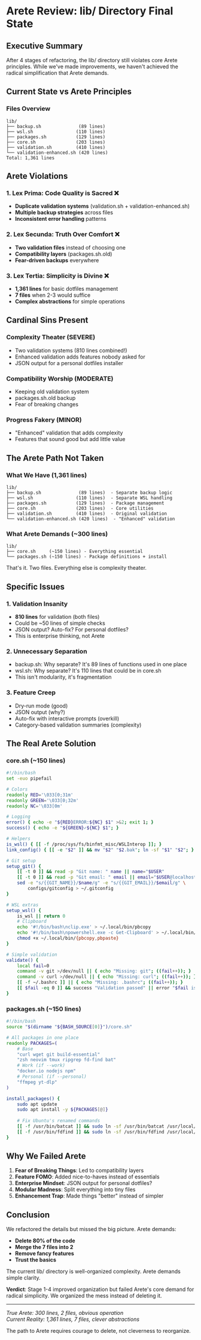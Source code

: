 # Arete Review: lib/ Directory Final State

## Executive Summary

After 4 stages of refactoring, the lib/ directory still violates core Arete principles. While we've made improvements, we haven't achieved the radical simplification that Arete demands.

## Current State vs Arete Principles

### Files Overview
```
lib/
├── backup.sh              (89 lines)
├── wsl.sh                (110 lines)
├── packages.sh           (129 lines)
├── core.sh               (203 lines)
├── validation.sh         (410 lines)
└── validation-enhanced.sh (420 lines)
Total: 1,361 lines
```

## Arete Violations

### 1. Lex Prima: Code Quality is Sacred ❌
- **Duplicate validation systems** (validation.sh + validation-enhanced.sh)
- **Multiple backup strategies** across files
- **Inconsistent error handling** patterns

### 2. Lex Secunda: Truth Over Comfort ❌
- **Two validation files** instead of choosing one
- **Compatibility layers** (packages.sh.old)
- **Fear-driven backups** everywhere

### 3. Lex Tertia: Simplicity is Divine ❌
- **1,361 lines** for basic dotfiles management
- **7 files** when 2-3 would suffice
- **Complex abstractions** for simple operations

## Cardinal Sins Present

### Complexity Theater (SEVERE)
- Two validation systems (810 lines combined!)
- Enhanced validation adds features nobody asked for
- JSON output for a personal dotfiles installer

### Compatibility Worship (MODERATE)
- Keeping old validation system
- packages.sh.old backup
- Fear of breaking changes

### Progress Fakery (MINOR)
- "Enhanced" validation that adds complexity
- Features that sound good but add little value

## The Arete Path Not Taken

### What We Have (1,361 lines)
```
lib/
├── backup.sh              (89 lines)  - Separate backup logic
├── wsl.sh                (110 lines)  - Separate WSL handling
├── packages.sh           (129 lines)  - Package management
├── core.sh               (203 lines)  - Core utilities
├── validation.sh         (410 lines)  - Original validation
└── validation-enhanced.sh (420 lines)  - "Enhanced" validation
```

### What Arete Demands (~300 lines)
```
lib/
├── core.sh     (~150 lines) - Everything essential
└── packages.sh (~150 lines) - Package definitions + install
```

That's it. Two files. Everything else is complexity theater.

## Specific Issues

### 1. Validation Insanity
- **810 lines** for validation (both files)
- Could be ~50 lines of simple checks
- JSON output? Auto-fix? For personal dotfiles?
- This is enterprise thinking, not Arete

### 2. Unnecessary Separation
- backup.sh: Why separate? It's 89 lines of functions used in one place
- wsl.sh: Why separate? It's 110 lines that could be in core.sh
- This isn't modularity, it's fragmentation

### 3. Feature Creep
- Dry-run mode (good)
- JSON output (why?)
- Auto-fix with interactive prompts (overkill)
- Category-based validation summaries (complexity)

## The Real Arete Solution

### core.sh (~150 lines)
```bash
#!/bin/bash
set -euo pipefail

# Colors
readonly RED='\033[0;31m'
readonly GREEN='\033[0;32m'
readonly NC='\033[0m'

# Logging
error() { echo -e "${RED}ERROR:${NC} $1" >&2; exit 1; }
success() { echo -e "${GREEN}✓${NC} $1"; }

# Helpers
is_wsl() { [[ -f /proc/sys/fs/binfmt_misc/WSLInterop ]]; }
link_config() { [[ -e "$2" ]] && mv "$2" "$2.bak"; ln -sf "$1" "$2"; }

# Git setup
setup_git() {
    [[ -t 0 ]] && read -p "Git name: " name || name="$USER"
    [[ -t 0 ]] && read -p "Git email: " email || email="$USER@localhost"
    sed -e "s/{{GIT_NAME}}/$name/g" -e "s/{{GIT_EMAIL}}/$email/g" \
        configs/gitconfig > ~/.gitconfig
}

# WSL extras
setup_wsl() {
    is_wsl || return 0
    # Clipboard
    echo '#!/bin/bash\nclip.exe' > ~/.local/bin/pbcopy
    echo '#!/bin/bash\npowershell.exe -c Get-Clipboard' > ~/.local/bin/pbpaste
    chmod +x ~/.local/bin/{pbcopy,pbpaste}
}

# Simple validation
validate() {
    local fail=0
    command -v git >/dev/null || { echo "Missing: git"; ((fail++)); }
    command -v curl >/dev/null || { echo "Missing: curl"; ((fail++)); }
    [[ -f ~/.bashrc ]] || { echo "Missing: .bashrc"; ((fail++)); }
    [[ $fail -eq 0 ]] && success "Validation passed" || error "$fail issues found"
}
```

### packages.sh (~150 lines)
```bash
#!/bin/bash
source "$(dirname "${BASH_SOURCE[0]}")/core.sh"

# All packages in one place
readonly PACKAGES=(
    # Base
    "curl wget git build-essential"
    "zsh neovim tmux ripgrep fd-find bat"
    # Work (if --work)
    "docker.io nodejs npm"
    # Personal (if --personal)  
    "ffmpeg yt-dlp"
)

install_packages() {
    sudo apt update
    sudo apt install -y ${PACKAGES[@]}
    
    # Fix Ubuntu's renamed commands
    [[ -f /usr/bin/batcat ]] && sudo ln -sf /usr/bin/batcat /usr/local/bin/bat
    [[ -f /usr/bin/fdfind ]] && sudo ln -sf /usr/bin/fdfind /usr/local/bin/fd
}
```

## Why We Failed Arete

1. **Fear of Breaking Things**: Led to compatibility layers
2. **Feature FOMO**: Added nice-to-haves instead of essentials
3. **Enterprise Mindset**: JSON output for personal dotfiles?
4. **Modular Madness**: Split everything into tiny files
5. **Enhancement Trap**: Made things "better" instead of simpler

## Conclusion

We refactored the details but missed the big picture. Arete demands:
- **Delete 80% of the code**
- **Merge the 7 files into 2**
- **Remove fancy features**
- **Trust the basics**

The current lib/ directory is well-organized complexity. Arete demands simple clarity.

**Verdict**: Stage 1-4 improved organization but failed Arete's core demand for radical simplicity. We organized the mess instead of deleting it.

---
*True Arete: 300 lines, 2 files, obvious operation*  
*Current Reality: 1,361 lines, 7 files, clever abstractions*

The path to Arete requires courage to delete, not cleverness to reorganize.